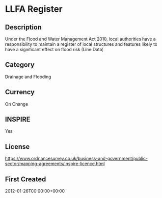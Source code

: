 # LLFA Register

## Description
Under the Flood and Water Management Act 2010, local authorities have a responsibility to maintain a register of local structures and features likely to have a significant effect on flood risk (Line Data)

## Category
Drainage and Flooding

## Currency
On Change

## INSPIRE
Yes

## License
https://www.ordnancesurvey.co.uk/business-and-government/public-sector/mapping-agreements/inspire-licence.html

## First Created
2012-01-26T00:00:00+00:00

